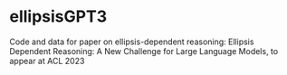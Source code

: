 # ellipsisGPT3
Code and data for paper on ellipsis-dependent reasoning:
Ellipsis Dependent Reasoning: A New Challenge for Large Language Models, to appear at ACL 2023


